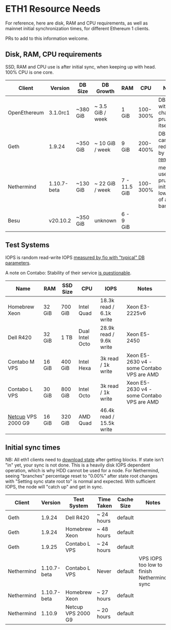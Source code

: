 # ETH1 Resource Needs

For reference, here are disk, RAM and CPU requirements, as well as mainnet initial
synchronization times, for different Ethereum 1 clients.

PRs to add to this information welcome.

## Disk, RAM, CPU requirements

SSD, RAM and CPU use is after initial sync, when keeping up with head. 100% CPU is one core.

| Client | Version | DB Size  | DB Growth | RAM | CPU | Notes |
|--------|---------|----------|-----------|-----|-----|-------|
| OpenEthereum | 3.1.0rc1 | ~380 GiB | ~ 3.5 GiB / week | 1 GiB | 100-300% | DB grows with chain, prunes itself |
| Geth   | 1.9.24  | ~350 GiB | ~ 10 GiB / week | 9 GiB | 200-400% | DB size can be reduced by [using removedb](https://blog.ethereum.org/2019/07/10/geth-v1-9-0/) |
| Nethermind | 1.10.7-beta | ~130 GiB | ~ 22 GiB / week | 7 - 11.5 GiB | 100-300% | memory use w/ pruning; initial size lower bcs of ancient barrier |
| Besu | v20.10.2 | ~350 GiB | unknown | 6 - 9 GiB | | |

## Test Systems

IOPS is random read-write IOPS [measured by fio with "typical" DB parameters](https://arstech.net/how-to-measure-disk-performance-iops-with-fio-in-linux/).

A note on Contabo: Stability of their service [is questionable](https://www.reddit.com/r/ethstaker/comments/l5d69l/if_youre_struggling_with_contabo/).

| Name                 | RAM    | SSD Size | CPU        | IOPS | Notes |
|----------------------|--------|----------|------------|------|-------|
| Homebrew Xeon        | 32 GiB | 700 GiB  | Intel Quad | 18.3k read / 6.1k write | Xeon E3-2225v6 |
| Dell R420            | 32 GiB | 1 TB     | Dual Intel Octo | 28.9k read / 9.6k write | Xeon E5-2450 |
| Contabo M VPS        | 16 GiB | 400 GiB  | Intel Hexa   | 3k read / 1k write | Xeon E5-2630 v4 - some Contabo VPS are AMD |
| Contabo L VPS        | 30 GiB | 800 GiB  | Intel Octo   | 3k read / 1k write | Xeon E5-2630 v4 - some Contabo VPS are AMD |
| [Netcup](https://netcup.eu) VPS 2000 G9   | 16 GiB | 320 GiB  | AMD Quad | 46.4k read / 15.5k write | |

## Initial sync times

NB: All eth1 clients need to [download state](https://github.com/ethereum/go-ethereum/issues/20938#issuecomment-616402016)
after getting blocks. If state isn't "in" yet, your sync is not done. This is a heavily disk IOPS dependent
operation, which is why HDD cannot be used for a node. For Nethermind, seeing "branches" percentage reset to "0.00%"
after state root changes with "Setting sync state root to" is normal and expected. With sufficient IOPS, the
node will "catch up" and get in sync.

| Client | Version | Test System | Time Taken | Cache Size | Notes |
|--------|---------|-------------|------------|------------|-------|
| Geth   | 1.9.24  | Dell R420   | ~ 24 hours | default    | |
| Geth   | 1.9.24  | Homebrew Xeon | ~ 48 hours | default  | |
| Geth   | 1.9.25  | Contabo L VPS | ~ 24 hours | default  | |
| Nethermind | 1.10.7-beta | Contabo L VPS | Never | default | VPS IOPS too low to finish Nethermind sync |
| Nethermind | 1.10.7-beta | Homebrew Xeon | ~ 27 hours | default | |
| Nethermind | 1.10.9 | Netcup VPS 2000 G9 | ~ 20 hours | default | |
